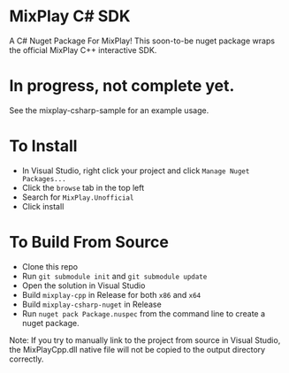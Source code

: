 # MixPlay C# SDK
A C# Nuget Package For MixPlay! This soon-to-be nuget package wraps the official MixPlay C++ interactive SDK.

# In progress, not complete yet.
See the mixplay-csharp-sample for an example usage.

# To Install 
- In Visual Studio, right click your project and click `Manage Nuget Packages...`
- Click the `browse` tab in the top left
- Search for `MixPlay.Unofficial`
- Click install

# To Build From Source
- Clone this repo
- Run `git submodule init` and `git submodule update`
- Open the solution in Visual Studio
- Build `mixplay-cpp` in Release for both `x86` and `x64`
- Build `mixplay-csharp-nuget` in Release
- Run `nuget pack Package.nuspec` from the command line to create a nuget package.

Note: If you try to manually link to the project from source in Visual Studio, the MixPlayCpp.dll native file will not be copied to the output directory correctly.